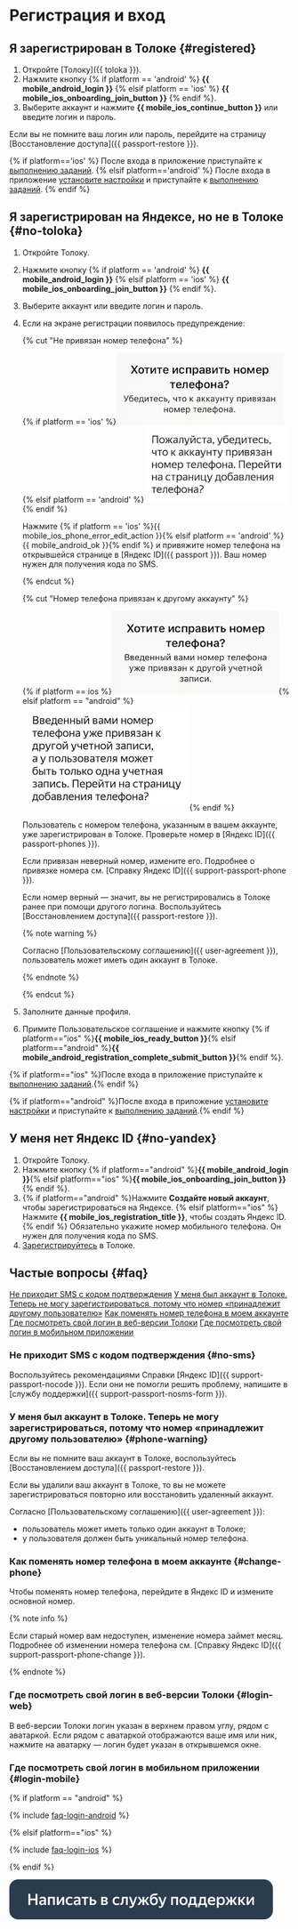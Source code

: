 # Регистрация и вход

## Я зарегистрирован в Толоке {#registered}

1. Откройте [Толоку]({{ toloka }}).
1. Нажмите кнопку {% if platform == 'android' %} **{{ mobile_android_login }}** {% elsif platform == 'ios' %} **{{ mobile_ios_onboarding_join_button }}** {% endif %}.
1. Выберите аккаунт и нажмите **{{ mobile_ios_continue_button }}** или введите логин и пароль.

Если вы не помните ваш логин или пароль, перейдите на страницу [Восстановление доступа]({{ passport-restore }}).

{% if platform=='ios' %}
После входа в приложение приступайте к [выполнению заданий](tasks.md).
{% elsif platform=='android' %}
После входа в приложение [установите настройки](settings.md) и приступайте к [выполнению заданий](tasks.md).
{% endif %}

## Я зарегистрирован на Яндексе, но не в Толоке {#no-toloka}

1. Откройте Толоку.
1. Нажмите кнопку {% if platform == 'android' %} **{{ mobile_android_login }}** {% elsif platform == 'ios' %} **{{ mobile_ios_onboarding_join_button }}** {% endif %}.
1. Выберите аккаунт или введите логин и пароль.
1. Если на экране регистрации появилось предупреждение:

    {% cut "Не привязан номер телефона" %}

	{% if platform == 'ios' %}![](assets/mail_warning_ios.png){% elsif platform == 'android' %}![](assets/mail_warning_android.png){% endif %}

    Нажмите {% if platform == 'ios' %}{{ mobile_ios_phone_error_edit_action }}{% elsif platform == 'android' %}{{ mobile_android_ok }}{% endif %} и привяжите номер телефона на открывшейся странице в [Яндекс ID]({{ passport }}). Ваш номер нужен для получения кода по SMS.

	{% endcut %}

	{% cut "Номер телефона привязан к другому аккаунту" %}

	{% if platform == ios %}![](assets/phone_warning_ios.png){% elsif platform == "android" %}![](assets/phone_warning_android.png){% endif %}

    Пользователь с номером телефона, указанным в вашем аккаунте, уже зарегистрирован в Толоке. Проверьте номер в [Яндекс ID]({{ passport-phones }}).

    Если привязан неверный номер, измените его. Подробнее о привязке номера см. [Справку Яндекс ID]({{ support-passport-phone }}).

    Если номер верный — значит, вы не регистрировались в Толоке ранее при помощи другого логина. Воспользуйтесь [Восстановлением доступа]({{ passport-restore }}).

    {% note warning %}

    Согласно [Пользовательскому соглашению]({{ user-agreement }}), пользователь может иметь один аккаунт в Толоке.

    {% endnote %}

	{% endcut %}

1. Заполните данные профиля.

1. Примите Пользовательское соглашение и нажмите кнопку {% if platform=="ios" %}**{{ mobile_ios_ready_button }}**{% elsif platform=="android" %}**{{ mobile_android_registration_complete_submit_button }}**{% endif %}.

{% if platform=="ios" %}После входа в приложение приступайте к [выполнению заданий](tasks.md).{% endif %}

{% if platform=="android" %}После входа в приложение [установите настройки](settings.md) и приступайте к [выполнению заданий](tasks.md).{% endif %}

## У меня нет Яндекс ID {#no-yandex}

1. Откройте Толоку.
1. Нажмите кнопку {% if platform=="android" %}**{{ mobile_android_login }}**{% elsif platform=="ios" %}**{{ mobile_ios_onboarding_join_button }}**{% endif %}.
1. {% if platform=="android" %}Нажмите **Создайте новый аккаунт**, чтобы зарегистрироваться на Яндексе. {% elsif platform=="ios" %}Нажмите **{{ mobile_ios_registration_title }}**, чтобы создать Яндекс ID.{% endif %} Обязательно укажите номер мобильного телефона. Он нужен для получения кода по SMS.
1. [Зарегистрируйтесь](#no-toloka) в Толоке.


## Частые вопросы {#faq}

[Не приходит SMS с кодом подтверждения](#no-sms)
[У меня был аккаунт в Толоке. Теперь не могу зарегистрироваться, потому что номер «принадлежит другому пользователю»](#phone-warning)
[Как поменять номер телефона в моем аккаунте](#change-phone)
[Где посмотреть свой логин в веб-версии Толоки](#login-web)
[Где посмотреть свой логин в мобильном приложении](#login-mobile)

### Не приходит SMS с кодом подтверждения {#no-sms}

Воспользуйтесь рекомендациями Справки [Яндекс ID]({{ support-passport-nocode }}). Если они не помогли решить проблему, напишите в [службу поддержки]({{ support-passport-nosms-form }}).

### У меня был аккаунт в Толоке. Теперь не могу зарегистрироваться, потому что номер «принадлежит другому пользователю»  {#phone-warning}

Если вы не помните ваш аккаунт в Толоке, воспользуйтесь [Восстановлением доступа]({{ passport-restore }}).

Если вы удалили ваш аккаунт в Толоке, то вы не можете зарегистрироваться повторно или восстановить удаленный аккаунт.

Согласно [Пользовательскому соглашению]({{ user-agreement }}):
- пользователь может иметь только один аккаунт в Толоке;
- у пользователя должен быть уникальный номер телефона.

### Как поменять номер телефона в моем аккаунте {#change-phone}

Чтобы поменять номер телефона, перейдите в Яндекс ID и измените основной номер.

{% note info %}

Если старый номер вам недоступен, изменение номера займет месяц. Подробнее об изменении номера телефона см. [Справку Яндекс ID]({{ support-passport-phone-change }}).

{% endnote %}


### Где посмотреть свой логин в веб-версии Толоки {#login-web}

В веб-версии Толоки логин указан в верхнем правом углу, рядом с аватаркой. Если рядом с аватаркой отображаются ваше имя или ник, нажмите на аватарку — логин будет указан в открывшемся окне.

### Где посмотреть свой логин в мобильном приложении {#login-mobile}

{% if platform == "android" %}

{% include [faq-login-android](_includes/register/id-faq/login-android.md) %}

{% elsif platform=="ios" %}

{% include [faq-login-ios](_includes/register/id-faq/login-ios.md) %}

{% endif %}

[![](assets/buttons/contact-support.svg)](troubleshooting/troubleshooting.md#registration)


